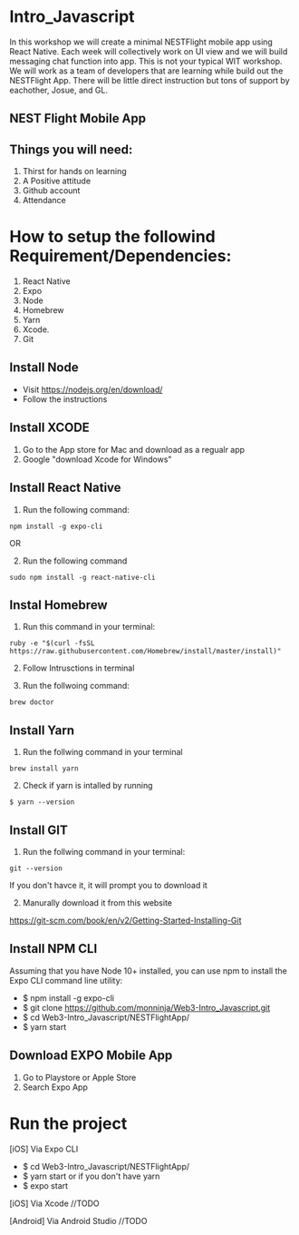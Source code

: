 # Intro_Javascript

In this workshop we will create a minimal NESTFlight mobile app using React Native. Each week will collectively work on UI view and we will build messaging chat function into app. This is not your typical WIT workshop. We will work as a team of developers that are learning while build out the NESTFlight App. There will be little direct instruction but tons of support by eachother, Josue, and GL.

## NEST Flight Mobile App 

## Things you will need:

1. Thirst for hands on learning
2. A Positive attitude 
3. Github account 
4. Attendance


# How to setup the followind Requirement/Dependencies: 
1. React Native
2. Expo 
3. Node 
4. Homebrew 
5. Yarn 
6. Xcode.
7. Git 

## Install Node

* Visit https://nodejs.org/en/download/
* Follow the instructions 

## Install XCODE

1. Go to the App store for Mac and download as a regualr app 
2. Google "download Xcode for Windows"

## Install React Native 

1. Run the following command:

```
npm install -g expo-cli
```
OR 

2. Run the following command

```
sudo npm install -g react-native-cli
```


## Instal Homebrew

1. Run this command in your terminal:

```
ruby -e "$(curl -fsSL https://raw.githubusercontent.com/Homebrew/install/master/install)"
```
2. Follow Intrusctions in terminal

3. Run the follwoing command:

```
brew doctor
```
## Install Yarn 

1. Run the follwing command in your terminal

```
brew install yarn
```

2. Check if yarn is intalled by running 

```
$ yarn --version

```

## Install GIT

1. Run the follwing command in your terminal:
```
git --version
```

If you don't havce it, it will prompt you to download it 

2. Manurally download it from this website

https://git-scm.com/book/en/v2/Getting-Started-Installing-Git


## Install NPM CLI
Assuming that you have Node 10+ installed, you can use npm to install the Expo CLI command line utility:
* $ npm install -g expo-cli
* $ git clone https://github.com/monninja/Web3-Intro_Javascript.git
* $ cd Web3-Intro_Javascript/NESTFlightApp/
* $ yarn start

## Download EXPO Mobile App

1. Go to Playstore or Apple Store
2. Search Expo App 

# Run the project

[iOS] Via Expo CLI
* $ cd Web3-Intro_Javascript/NESTFlightApp/
* $ yarn start
or if you don't have yarn 
* $ expo start

[iOS] Via Xcode
//TODO

[Android] Via Android Studio
//TODO
